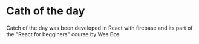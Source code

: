 # Cath of the day

Catch of the day was been developed in React with firebase and its part of the "React for begginers" course by Wes Bos
